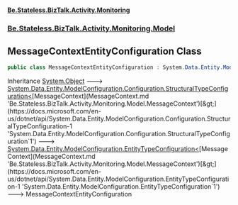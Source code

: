 #### [Be.Stateless.BizTalk.Activity.Monitoring](README.md 'README')
### [Be.Stateless.BizTalk.Activity.Monitoring.Model](Be.Stateless.BizTalk.Activity.Monitoring.Model.md 'Be.Stateless.BizTalk.Activity.Monitoring.Model')

## MessageContextEntityConfiguration Class

```csharp
public class MessageContextEntityConfiguration : System.Data.Entity.ModelConfiguration.EntityTypeConfiguration<Be.Stateless.BizTalk.Activity.Monitoring.Model.MessageContext>
```

Inheritance [System.Object](https://docs.microsoft.com/en-us/dotnet/api/System.Object 'System.Object') &#129106; [System.Data.Entity.ModelConfiguration.Configuration.StructuralTypeConfiguration&lt;](https://docs.microsoft.com/en-us/dotnet/api/System.Data.Entity.ModelConfiguration.Configuration.StructuralTypeConfiguration-1 'System.Data.Entity.ModelConfiguration.Configuration.StructuralTypeConfiguration`1')[MessageContext](MessageContext.md 'Be.Stateless.BizTalk.Activity.Monitoring.Model.MessageContext')[&gt;](https://docs.microsoft.com/en-us/dotnet/api/System.Data.Entity.ModelConfiguration.Configuration.StructuralTypeConfiguration-1 'System.Data.Entity.ModelConfiguration.Configuration.StructuralTypeConfiguration`1') &#129106; [System.Data.Entity.ModelConfiguration.EntityTypeConfiguration&lt;](https://docs.microsoft.com/en-us/dotnet/api/System.Data.Entity.ModelConfiguration.EntityTypeConfiguration-1 'System.Data.Entity.ModelConfiguration.EntityTypeConfiguration`1')[MessageContext](MessageContext.md 'Be.Stateless.BizTalk.Activity.Monitoring.Model.MessageContext')[&gt;](https://docs.microsoft.com/en-us/dotnet/api/System.Data.Entity.ModelConfiguration.EntityTypeConfiguration-1 'System.Data.Entity.ModelConfiguration.EntityTypeConfiguration`1') &#129106; MessageContextEntityConfiguration
